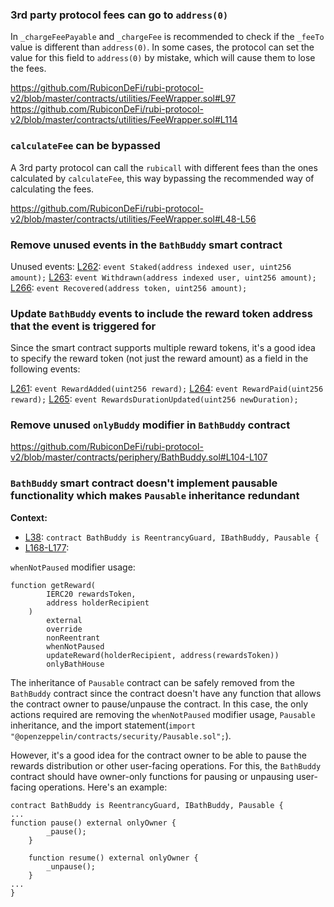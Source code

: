 ### 3rd party protocol fees can go to `address(0)`

In `_chargeFeePayable` and `_chargeFee` is recommended to check if the `_feeTo` value is different than `address(0)`. In some cases, the protocol can set the value for this field to `address(0)` by mistake, which will cause them to lose the fees.

https://github.com/RubiconDeFi/rubi-protocol-v2/blob/master/contracts/utilities/FeeWrapper.sol#L97
https://github.com/RubiconDeFi/rubi-protocol-v2/blob/master/contracts/utilities/FeeWrapper.sol#L114

### `calculateFee` can be bypassed

A 3rd party protocol can call the `rubicall` with different fees than the ones calculated by `calculateFee`, this way bypassing the recommended way of calculating the fees. 

https://github.com/RubiconDeFi/rubi-protocol-v2/blob/master/contracts/utilities/FeeWrapper.sol#L48-L56

### Remove unused events in the `BathBuddy` smart contract

Unused events:
[L262](https://github.com/RubiconDeFi/rubi-protocol-v2/blob/master/contracts/periphery/BathBuddy.sol#L262): `event Staked(address indexed user, uint256 amount);`
[L263](https://github.com/RubiconDeFi/rubi-protocol-v2/blob/master/contracts/periphery/BathBuddy.sol#L263): `event Withdrawn(address indexed user, uint256 amount);`
[L266](https://github.com/RubiconDeFi/rubi-protocol-v2/blob/master/contracts/periphery/BathBuddy.sol#L266): `event Recovered(address token, uint256 amount);`

### Update `BathBuddy` events to include the reward token address that the event is triggered for

Since the smart contract supports multiple reward tokens, it's a good idea to specify the reward token (not just the reward amount) as a field in the following events:

[L261](https://github.com/RubiconDeFi/rubi-protocol-v2/blob/master/contracts/periphery/BathBuddy.sol#L261): `event RewardAdded(uint256 reward);`
[L264](https://github.com/RubiconDeFi/rubi-protocol-v2/blob/master/contracts/periphery/BathBuddy.sol#L264): `event RewardPaid(uint256 reward);`
[L265](https://github.com/RubiconDeFi/rubi-protocol-v2/blob/master/contracts/periphery/BathBuddy.sol#L265): `event RewardsDurationUpdated(uint256 newDuration);`

### Remove unused `onlyBuddy` modifier in `BathBuddy` contract

https://github.com/RubiconDeFi/rubi-protocol-v2/blob/master/contracts/periphery/BathBuddy.sol#L104-L107

### `BathBuddy` smart contract doesn't implement pausable functionality which makes `Pausable` inheritance redundant

**Context:**
- [L38](https://github.com/RubiconDeFi/rubi-protocol-v2/blob/master/contracts/periphery/BathBuddy.sol#L38):  `contract BathBuddy is ReentrancyGuard, IBathBuddy, Pausable {`
- [L168-L177](https://github.com/RubiconDeFi/rubi-protocol-v2/blob/master/contracts/periphery/BathBuddy.sol#L168-L177): 

`whenNotPaused` modifier usage:

```solidity
function getReward(
        IERC20 rewardsToken,
        address holderRecipient
    )
        external
        override
        nonReentrant
        whenNotPaused
        updateReward(holderRecipient, address(rewardsToken))
        onlyBathHouse
```


The inheritance of `Pausable` contract can be safely removed from the `BathBuddy` contract since the contract doesn't have any function that allows the contract owner to pause/unpause the contract. In this case, the only actions required are removing the `whenNotPaused` modifier usage, `Pausable` inheritance, and the import statement(`import "@openzeppelin/contracts/security/Pausable.sol";`).  

However, it's a good idea for the contract owner to be able to pause the rewards distribution or other user-facing operations. For this, the `BathBuddy` contract should have owner-only functions for pausing or unpausing user-facing operations. Here's an example:

```solidity
contract BathBuddy is ReentrancyGuard, IBathBuddy, Pausable {
...
function pause() external onlyOwner {
        _pause();
    }

    function resume() external onlyOwner {
        _unpause();
    }
...
}
```